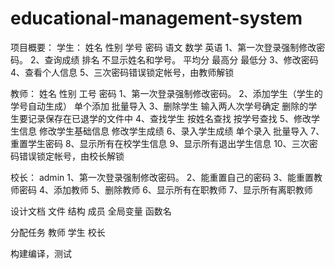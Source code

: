 # educational-management-system
项目概要：
学生： 
姓名 性别 学号 密码 语文 数学 英语 
1、第一次登录强制修改密码。 
2、查询成绩 排名 不显示姓名和学号。 平均分 最高分 最低分 
3、修改密码 4、查看个人信息 
5、三次密码错误锁定帐号，由教师解锁

教师： 
姓名 性别 工号 密码
1、第一次登录强制修改密码。 
2、添加学生（学生的学号自动生成） 单个添加 批量导入 
3、删除学生 输入两人次学号确定 删除的学生要记录保存在已退学的文件中 
4、查找学生 按姓名查找 按学号查找 
5、修改学生信息 修改学生基础信息 修改学生成绩
6、录入学生成绩 单个录入 批量导入 
7、重置学生密码 
8、显示所有在校学生信息 
9、显示所有退出学生信息 
10、三次密码错误锁定帐号，由校长解锁

校长： 
admin 
1、第一次登录强制修改密码。 
2、能重置自己的密码 
3、能重置教师密码 
4、添加教师 
5、删除教师 
6、显示所有在职教师 
7、显示所有离职教师

设计文档 文件 结构 成员 全局变量 函数名

分配任务 教师 学生 校长

构建编译，测试
